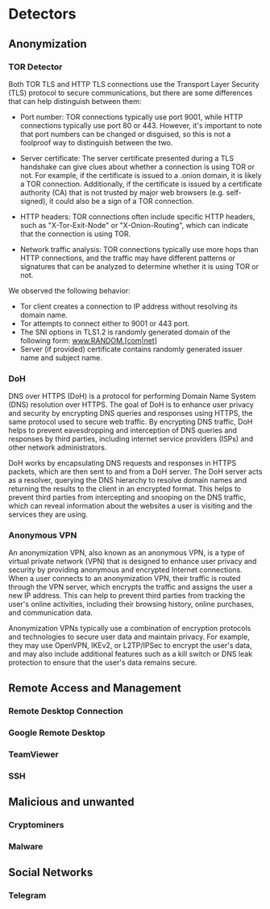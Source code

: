 ﻿# Detectors

## Anonymization

### TOR Detector
Both TOR TLS and HTTP TLS connections use the Transport Layer Security (TLS) protocol to secure communications, but there are some differences that can help distinguish between them:

* Port number: TOR connections typically use port 9001, while HTTP connections typically use port 80 or 443. However, it's important to note that port numbers can be changed or disguised, so this is not a foolproof way to distinguish between the two.

* Server certificate: The server certificate presented during a TLS handshake can give clues about whether a connection is using TOR or not. For example, if the certificate is issued to a .onion domain, it is likely a TOR connection. Additionally, if the certificate is issued by a certificate authority (CA) that is not trusted by major web browsers (e.g. self-signed), it could also be a sign of a TOR connection.

* HTTP headers: TOR connections often include specific HTTP headers, such as "X-Tor-Exit-Node" or "X-Onion-Routing", which can indicate that the connection is using TOR.

* Network traffic analysis: TOR connections typically use more hops than HTTP connections, and the traffic may have different patterns or signatures that can be analyzed to determine whether it is using TOR or not.

We observed the following behavior:

* Tor client creates a connection to IP address without resolving its domain name.
* Tor attempts to connect either to 9001 or 443 port.
* The SNI options in TLS1.2 is randomly generated domain of the following form: www.RANDOM.[com|net] 
* Server (if provided) certificate contains randomly generated issuer name and subject name.

### DoH
DNS over HTTPS (DoH) is a protocol for performing Domain Name System (DNS) resolution over HTTPS. The goal of DoH is to enhance user privacy and security by encrypting DNS queries and responses using HTTPS, the same protocol used to secure web traffic. By encrypting DNS traffic, DoH helps to prevent eavesdropping and interception of DNS queries and responses by third parties, including internet service providers (ISPs) and other network administrators.

DoH works by encapsulating DNS requests and responses in HTTPS packets, which are then sent to and from a DoH server. The DoH server acts as a resolver, querying the DNS hierarchy to resolve domain names and returning the results to the client in an encrypted format. This helps to prevent third parties from intercepting and snooping on the DNS traffic, which can reveal information about the websites a user is visiting and the services they are using.

### Anonymous VPN
An anonymization VPN, also known as an anonymous VPN, is a type of virtual private network (VPN) that is designed to enhance user privacy and security by providing anonymous and encrypted Internet connections. When a user connects to an anonymization VPN, their traffic is routed through the VPN server, which encrypts the traffic and assigns the user a new IP address. This can help to prevent third parties from tracking the user's online activities, including their browsing history, online purchases, and communication data.

Anonymization VPNs typically use a combination of encryption protocols and technologies to secure user data and maintain privacy. For example, they may use OpenVPN, IKEv2, or L2TP/IPSec to encrypt the user's data, and may also include additional features such as a kill switch or DNS leak protection to ensure that the user's data remains secure.

## Remote Access and Management

### Remote Desktop Connection

### Google Remote Desktop

### TeamViewer

### SSH



## Malicious and unwanted

### Cryptominers

### Malware 


## Social Networks

### Telegram


